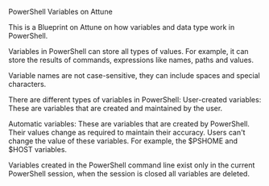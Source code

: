 PowerShell Variables on Attune

This is a Blueprint on Attune on how variables and data type work in PowerShell.

Variables in PowerShell can store all types of values. For example, it can store the results of commands, expressions like names, paths and values.

Variable names are not case-sensitive, they can include spaces and special characters.

There are different types of variables in PowerShell:
User-created variables: These are variables that are created and maintained by the user.

Automatic variables: These are variables that are created by PowerShell. Their values change as required to maintain their accuracy. Users can't change the value of these variables. For example, the $PSHOME and $HOST variables.

Variables created in the PowerShell command line exist only in the current PowerShell session, when the session is closed all variables are deleted.